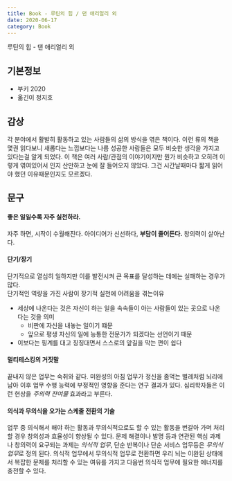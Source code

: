 ```yaml
---
title: Book - 루틴의 힘 / 댄 애리얼리 외
date: 2020-06-17
category: Book
---
```


루틴의 힘 - 댄 애리얼리 외

## 기본정보

*   부키 2020
*   옮긴이 정지호

## 감상
각 분야에서 활발히 활동하고 있는 사람들의 삶의 방식을 엮은 책이다. 이런 류의 책을 몇권 읽다보니 새롭다는 느낌보다는 나름 성공한 사람들은 모두 비슷한 생각을 가지고 있다는걸 알게 되었다. 이 책은 여러 사람/관점의 이야기이지만 뭔가 비슷하고 오히려 이렇게 엮여있어서 인지 산만하고 눈에 잘 들어오지 않았다. 그건 시간날때마다 짧게 읽어야 했던 이유때문인지도 모르겠다. 

## 문구
#### 좋은 일일수록 자주 실천하라.
자주 하면, 시작이 수월해진다. 아이디어가 신선하다, **부담이 줄어든다.** 창의력이 살아난다.

#### 단기/장기
단기적으로 열심히 일하지만 이를 발전시켜 큰 목표를 달성하는 데에는 실패하는 경우가 많다.   
단기적인 역량을 가진 사람이 장기적 실천에 어려움을 겪는이유   
* 세상에 나온다는 것은 자신이 하는 일을 속속들이 아는 사람들이 있는 곳으로 나온다는 것을 의미   
    - 비판에 자신을 내놓는 일이기 떄문
    - 앞으로 평생 자신의 일에 능통한 전문가가 되겠다는 선언이기 때문
* 이보다는 핑계를 대고 징징대면서 스스로의 앞길을 막는 편이 쉽다

#### 멀티테스킹의 거짓말
끝내지 않은 업무는 숙취와 같다. 미완성의 아침 업무가 정신을 좀먹는 벌레처럼 뇌리에 남아 이후 업무 수행 능력에 부정적인 영향을 준다는 연구 결과가 있다. 심리학자들은 이런 현상을 *주의력 잔여물* 효과라고 부른다.

#### 의식과 무의식을 오가는 스케줄 전환의 기술
업무 중 의식해서 해야 하는 활동과 무의식적으로도 할 수 있는 활동을 번갈아 가며 처리할 경우 창의성과 효율성이 향상될 수 있다. 문제 해결이나 발명 등과 연관된 핵심 과제나 창의력이 요구되는 과제는 *의식적 업무*, 단순 반복이나 단순 서비스 업무등은 *무의식 업무*로 정의 된다. 의식적 업무에서 무의식적 업무로 전환하면 우리 뇌는 이완된 상태에서 복잡한 문제를 처리할 수 있는 여유를 가지고 다음번 의식적 업무에 필요한 에너지를 충전할 수 있다.

<!--
## Image

![Placeholder](https://via.placeholder.com/768x480)


## Header

# Head 1
## Head 2
### Head 3
#### Head 4
##### Head 5
###### Head 6


## Lists

Unordered list

*   I am the first unordered list item
*   I am the second unordered list item
*   I am the third unordered list item


Ordered list

1.  I am the first ordered list item
1.  I am the second ordered list item
1.  I contain an `inline code`


## Code block

```python
def func(x):
    print('hello, world')
    print('this is a really long statements, this is a really long statementsi, this is a really long statements')
```

## Inline code

Ut enim ad minima veniam, `quis` nostrum exercitationem ullam corporis suscipit laboriosam, nisi ut aliquid ex ea commodi consequatur? Quis autem vel eum iure reprehenderit qui in ea voluptate velit esse quam nihil molestiae consequatur, `vel` illum qui dolorem eum `fugiat` quo voluptas nulla pariatur?


## Blockquote

> Sed ut perspiciatis unde omnis iste natus error sit voluptatem accusantium doloremque laudantium, totam rem aperiam, eaque ipsa quae ab illo inventore veritatis et quasi architecto beatae vitae


## Paragraph

Nam eget dui. Etiam rhoncus. Maecenas tempus, tellus eget condimentum rhoncus, sem quam semper libero, sit amet adipiscing sem neque sed ipsum. Nam quam nunc, blandit vel, luctus pulvinar, hendrerit id, lorem. Maecenas nec odio et ante tincidunt tempus. Donec vitae sapien ut libero venenatis faucibus. Nullam quis ante. Etiam sit amet orci eget eros faucibus tincidunt. Duis leo.
-->
